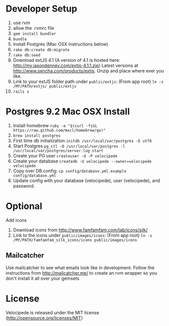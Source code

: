 # Developer Setup

1. use rvm
1. allow the .rvmrc file
1. `gem install bundler`
1. `bundle`
1. Install Postgres (Mac OSX instructions below)
1. `rake db:create db:migrate`
1. `rake db:seed`
1. Download extJS 4.1 (A version of 4.1 is hosted here: http://my.jasondenney.com/extjs-4.1.1.zip) Latest versions at http://www.sencha.com/products/extjs. Unzip and place where ever you like.
1. Link to your extJS folder path under `public/extjs`: (From app root) `ln -s /MY/PATH/extjs/ public/extjs`
1. `rails s`


# Postgres 9.2 Mac OSX Install
1. Install homebrew `ruby -e "$(curl -fsSL https://raw.github.com/mxcl/homebrew/go)"`
1. `brew install postgres`
1. First time db initialization `initdb /usr/local/var/postgres -E utf8`
1. Start Postgres `pg_ctl -D /usr/local/var/postgres -l /usr/local/var/postgres/server.log start`
1. Create your PG user `createuser -d -P velocipede`
1. Create your database `createdb -U velocipede --owner=velocipede velocipede`
1. Copy over DB config:  `cp config/database.yml.example config/database.yml`
1. Update config with your database (velocipede), user (velocipede), and password.

# Optional
 Add icons

1. Download icons from http://www.famfamfam.com/lab/icons/silk/
1. Link to the icons under `public/images/icons`: (From app root) `ln -s /MY/PATH/famfamfam_silk_icons/icons public/images/icons`

## Mailcatcher

Use mailcatcher to see what emails look like in development.
Follow the instructions from http://mailcatcher.me/ to create an rvm wrapper so you don't install it all over your gemsets

# License
Velocipede is released under the MIT license (http://opensource.org/licenses/MIT)
